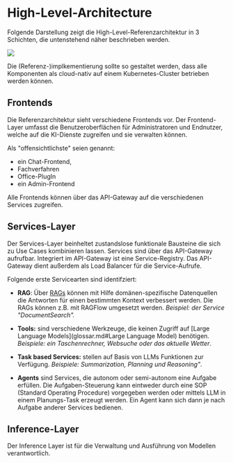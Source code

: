 # High-Level-Architecture

Folgende Darstellung zeigt die High-Level-Referenzarchitektur in 3 Schichten, die untenstehend  näher beschrieben werden.

![](drawio/HighLevelArchitecture.drawio)

Die (Referenz-)implkementierung sollte so gestaltet werden, dass alle Komponenten als cloud-nativ auf einem Kubernetes-Cluster betrieben werden können.

## Frontends

Die Referenzarchitektur sieht verschiedene Frontends vor. Der Frontend-Layer umfasst die Benutzeroberflächen für Administratoren und Endnutzer, welche auf die KI-Dienste zugreifen und sie verwalten können.

Als "offensichtlichste" seien genannt:

- ein Chat-Frontend,
- Fachverfahren
- Office-PlugIn
- ein Admin-Frontend

Alle Frontends können über das API-Gateway auf die verschiedenen Services zugreifen.

## Services-Layer

Der Services-Layer beinheltet zustandslose funktionale Bausteine die sich zu Use Cases kombinieren lassen. Services sind über das API-Gateway aufrufbar. Integriert im API-Gateway ist eine Service-Registry. Das API-Gateway dient außerdem als Load Balancer für die Service-Aufrufe.

Folgende erste Servicearten sind identifziert:

- **RAG**: Über [RAGs](glossar.md#Test-2) können mit Hilfe domänen-spezifische Datenquellen die Antworten für einen bestimmten Kontext verbessert werden. Die RAGs können z.B. mit RAGFlow umgesetzt werden. *Beispiel: der Service "DocumentSearch".*

- **Tools:** sind verschiedene Werkzeuge, die keinen Zugriff auf [<span class="textlink">Large Language Models</span>](glossar.md#Large Language Model) benötigen. *Beispiele: ein Taschenrechner, Websuche oder das aktuelle Wetter*.

- **Task based Services:** stellen auf Basis von LLMs Funktionen zur Verfügung. *Beispiele: Summarization, Planning und Reasoning"*.

- **Agents**  sind Services, die autonom oder semi-autonom eine Aufgabe erfüllen. Die Aufgaben-Steuerung kann eintweder durch eine SOP (Standard Operating Procedure) vorgegeben werden oder mittels LLM in einem Planungs-Task erzeugt werden. Ein Agent kann sich dann je nach Aufgabe anderer Services bedienen.

## Inference-Layer

Der Inference Layer ist für die Verwaltung und Ausführung von Modellen verantwortlich.
